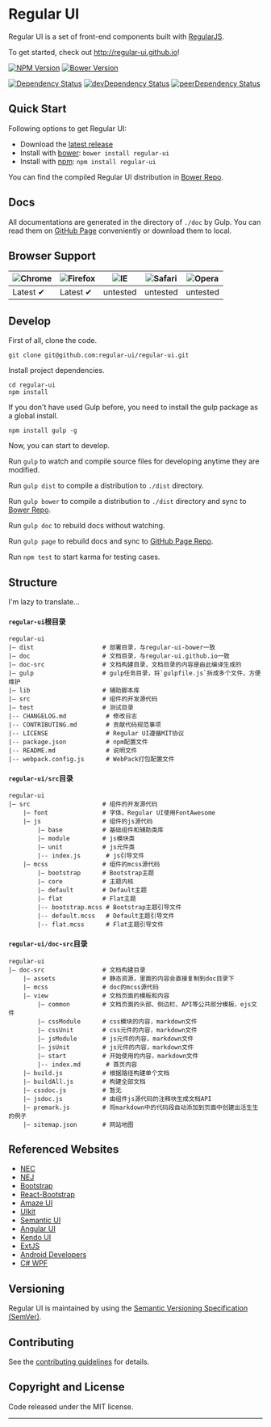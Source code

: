 # Regular UI

Regular UI is a set of front-end components built with [RegularJS][RegularJS].

To get started, check out http://regular-ui.github.io!

[![NPM Version][npm-badge]][npm]
[![Bower Version][bower-badge]][bower]

[![Dependency Status][deps-badge]][deps]
[![devDependency Status][dev-deps-badge]][dev-deps]
[![peerDependency Status][peer-deps-badge]][peer-deps]

## Quick Start

Following options to get Regular UI:

- Download the [latest release][latest]
- Install with [bower][bower]: `bower install regular-ui`
- Install with [npm][npm]: `npm install regular-ui`

You can find the compiled Regular UI distribution in [Bower Repo][repo-bower].

## Docs

All documentations are generated in the directory of `./doc` by Gulp. You can read them on [GitHub Page][documentation] conveniently or download them to local.

## Browser Support

![Chrome](https://raw.github.com/alrra/browser-logos/master/chrome/chrome_48x48.png) | ![Firefox](https://raw.github.com/alrra/browser-logos/master/firefox/firefox_48x48.png) | ![IE](https://raw.github.com/alrra/browser-logos/master/internet-explorer/internet-explorer_48x48.png) | ![Safari](https://raw.github.com/alrra/browser-logos/master/safari/safari_48x48.png) | ![Opera](https://raw.github.com/alrra/browser-logos/master/opera/opera_48x48.png)
--- | --- | --- | --- | --- |
Latest ✔ | Latest ✔ | untested | untested | untested |

## Develop

First of all, clone the code.

```shell
git clone git@github.com:regular-ui/regular-ui.git
```

Install project dependencies.

```shell
cd regular-ui
npm install
```

If you don't have used Gulp before, you need to install the gulp package as a global install.

```shell
npm install gulp -g
```

Now, you can start to develop.

Run `gulp` to watch and compile source files for developing anytime they are modified.

Run `gulp dist` to compile a distribution to `./dist` directory.

Run `gulp bower` to compile a distribution to `./dist` directory and sync to [Bower Repo][repo-bower].

Run `gulp doc` to rebuild docs without watching.

Run `gulp page` to rebuild docs and sync to [GitHub Page Repo][repo-page].

Run `npm test` to start karma for testing cases.

## Structure

I'm lazy to translate...

#### `regular-ui`根目录

```
regular-ui
|— dist                   # 部署目录，与regular-ui-bower一致
|— doc                    # 文档目录，与regular-ui.github.io一致
|— doc-src                # 文档构建目录，文档目录的内容是由此编译生成的
|— gulp                   # gulp任务目录，将`gulpfile.js`拆成多个文件，方便维护
|— lib                    # 辅助脚本库
|— src                    # 组件的开发源代码
|— test                   # 测试目录
|-- CHANGELOG.md           # 修改日志
|-- CONTRIBUTING.md        # 贡献代码规范事项
|-- LICENSE                # Regular UI遵循MIT协议
|-- package.json           # npm配置文件
|-- README.md              # 说明文件
|-- webpack.config.js      # WebPack打包配置文件
```

#### `regular-ui/src`目录

```
regular-ui
|— src                    # 组件的开发源代码
    |— font               # 字体，Regular UI使用FontAwesome
    |— js                 # 组件的js源代码
        |— base           # 基础组件和辅助类库
        |— module         # js模块类
        |— unit           # js元件类
        |-- index.js       # js引导文件
    |— mcss               # 组件的mcss源代码
        |— bootstrap      # Bootstrap主题
        |— core           # 主题内核
        |— default        # Default主题
        |— flat           # Flat主题
        |-- bootstrap.mcss # Bootstrap主题引导文件
        |-- default.mcss   # Default主题引导文件
        |-- flat.mcss      # Flat主题引导文件
```

#### `regular-ui/doc-src`目录

```
regular-ui
|— doc-src                # 文档构建目录
    |— assets             # 静态资源，里面的内容会直接复制到doc目录下
    |— mcss               # doc的mcss源代码
    |— view               # 文档页面的模板和内容
        |— common         # 文档页面的头部、侧边栏、API等公共部分模板，ejs文件
        |— cssModule      # css模块的内容，markdown文件
        |— cssUnit        # css元件的内容，markdown文件
        |— jsModule       # js元件的内容，markdown文件
        |— jsUnit         # js元件的内容，markdown文件
        |— start          # 开始使用的内容，markdown文件
        |-- index.md       # 首页内容
    |— build.js           # 根据路径构建单个文档
    |— buildAll.js        # 构建全部文档
    |— cssdoc.js          # 暂无
    |— jsdoc.js           # 由组件js源代码的注释块生成文档API
    |— premark.js         # 将markdown中的代码段自动添加到页面中创建出活生生的例子
    |— sitemap.json       # 网站地图
```

## Referenced Websites

- [NEC](http://nec.netease.com)
- [NEJ](http://nej.netease.com)
- [Bootstrap](http://v3.bootcss.com)
- [React-Bootstrap](http://react-bootstrap.github.io/components.html)
- [Amaze UI](http://amazeui.org)
- [UIkit](http://www.getuikit.net)
- [Semantic UI](http://semantic-ui.com)
- [Angular UI](https://angular-ui.github.io)
- [Kendo UI](http://demos.telerik.com/kendo-ui)
- [ExtJS](http://docs.sencha.com/extjs/4.0.7)
- [Android Developers](http://developer.android.com/index.html)
- [C# WPF](http://www.wpf-tutorial.com)

## Versioning

Regular UI is maintained by using the [Semantic Versioning Specification (SemVer)][SemVer].

## Contributing

See the [contributing guidelines][contributing] for details.

## Copyright and License

Code released under the MIT license. 

------

[npm]: https://www.npmjs.com/package/regular-ui
[npm-badge]: https://badge.fury.io/js/regular-ui.svg

[bower]: http://bower.io
[bower-badge]: https://badge.fury.io/bo/regular-ui.svg

[deps-badge]: https://david-dm.org/regular-ui/regular-ui.svg
[deps]: https://david-dm.org/regular-ui/regular-ui

[dev-deps-badge]: https://david-dm.org/regular-ui/regular-ui/dev-status.svg
[dev-deps]: https://david-dm.org/regular-ui/regular-ui#info=devDependencies

[peer-deps-badge]: https://david-dm.org/regular-ui/regular-ui/peer-status.svg
[peer-deps]: https://david-dm.org/regular-ui/regular-ui#info=peerDependencies

[repo-main]: https://github.com/regular-ui/regular-ui
[repo-bower]: https://github.com/regular-ui/regular-ui-bower
[repo-page]: https://github.com/regular-ui/regular-ui.github.io

[latest]: https://github.com/regular-ui/regular-ui-bower/releases/latest
[documentation]: http://regular-ui.github.io
[contributing]: https://github.com/regular-ui/regular-ui/blob/master/CONTRIBUTING.md

[RegularJS]: https://github.com/regularjs/regular
[SemVer]: http://semver.org
